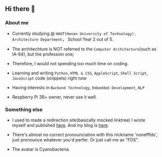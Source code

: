 ## Hi there 👋

### About me

- Currently studying @ `HAUT(Henan University of Technology), Architecture Department`， School Year 2 out of 5.
- The architechture is NOT referred to the `Computer Architecture`(such as IA-64), but the profession one;
- Therefore, I would not spending too much time on coding.

- Learning and writing `Python`, `HTML & CSS`, `AppleScript`, `Shell Script`, `JavaScript` code (snippets) right now

- Having interests in `Backend Technology`, `Embedded Development`, `NLP`

- Respberry Pi 3B+ owner, never use it well.

### Something else

- I used to made a redirection site(basically mocked linktree) I wrote myself and published [here](https://github.com/nonefffds/RedirectionPageTemplate). And my blog is [here](https://nonefffds.github.io).

- There's almost no correct pronounciation with this nickname 'nonefffds', just pronounce whatever you'd perfer. Or just call me as "FDS".

- The avatar is Cyanobacteria.
